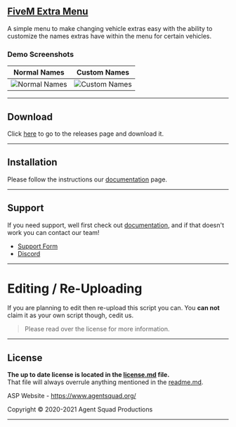 ## [FiveM Extra Menu][5mLink] #
A simple menu to make changing vehicle extras easy with the ability to customize the names extras have within the menu for certain vehicles.

### Demo Screenshots

|Normal Names|Custom Names|
|:-:|:-:|
|![Normal Names](https://agentsquad.org/img/showcase/extramenu/NormalExtras.png)|![Custom Names](https://agentsquad.org/img/showcase/extramenu/CustomNames.png)|

--------

## Download

Click [here](https://github.com/Agent-Squad-Productions/extramenu/releases) to go to the releases page and download it.

--------

## Installation
Please follow the instructions our [documentation][docsLink] page.

--------

## Support
If you need support, well first check out [documentation][docsLink], and if that doesn't work you can contact our team!

- [Support Form](https://billing.agentsquad.org/submitticket.php)
- [Discord](https://discord.agentsquad.org)


--------

# Editing / Re-Uploading

If you are planning to edit then re-upload this script you can. You **can not** claim it as your own script though, cedit us.
> Please read over the license for more information.

--------

## License
**The up to date license is located in the [license.md](LICENSE.md) file.**<br>
That file will always overrule anything mentioned in the [readme.md](README.md).


ASP Website - https://www.agentsquad.org/

Copyright © 2020-2021 Agent Squad Productions

----

[5mLink]: https://agentsquad.org
[docsLink]: https://docs.agentsquad.org/